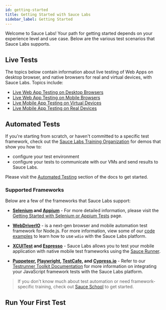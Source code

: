 ```yaml
---
id: getting-started
title: Getting Started with Sauce Labs
sidebar_label: Getting Started
---
```


Welcome to Sauce Labs! Your path for getting started depends on your experience level and use case. Below are the various test scenarios that Sauce Labs supports.

## Live Tests
The topics below contain information about live testing of Web Apps on desktop browser, and native browsers for real and virtual devices, with Sauce Labs. Topics include:

* [Live Web App Testing on Desktop Browsers](guides/live-testing/web-apps.md#testing-on-desktop-browsers)
* [Live Web App Testing on Mobile Browsers](guides/live-testing/web-apps.md#testing-on-mobile-browsers)
* [Live Mobile App Testing on Virtual Devices](guides/live-testing/mobile-apps.md#virtual-device-testing)
* [Live Mobile App Testing on Real Devices](guides/live-testing/mobile-apps.md#real-device-testing)

## Automated Tests

If you're starting from scratch, or haven't committed to a specific test framework, check out the [Sauce Labs Training Organization](https://github.com/saucelabs-training) for demos that show you how to:

* configure your test environment
* configure your tests to communicate with our VMs and send results to Sauce Labs.

Please visit the [Automated Testing](guides/automation/getting-started.md) section of the docs to get started.

### Supported Frameworks

Below are a few of the frameworks that Sauce Labs support:

* __[Selenium](https://www.selenium.dev/) and [Appium](http://appium.io/docs/)__ - For more detailed information, please visit the [Getting Started with Selenium or Appium Tests](guides/automation/automation-getting-started.md#selenium-or-appium-tests) page.

* __[WebDriverIO](https://webdriver.io/)__ - is a next-gen browser and mobile automation test framework for Node.js. For more information, view some of our [code examples](https://github.com/saucelabs-training/demo-js) to learn how to use `wdio` with the Sauce Labs platform.

* __[XCUITest](https://developer.apple.com/documentation/xctest/user_interface_tests) and [Espresso](https://developer.android.com/training/testing/espresso)__ - Sauce Labs allows you to test your mobile application with native mobile test frameworks using the [Sauce Runner]().

* __[Puppeteer](https://github.com/puppeteer/puppeteer), [Playwright](https://github.com/microsoft/playwright), [TestCafe](https://github.com/DevExpress/testcafe), and [Cypress.io](https://github.com/cypress-io/cypress)__ - Refer to our [Testrunner Toolkit Documentation](products/testrunner-toolkit/testrunner-toolkit-overview.md) for more information on integrating your JavaScript framework tests with the Sauce Labs platform.

> If you don't know much about test automation or need framework-specific training, check out [Sauce School]() to get started.

## Run Your First Test
	
